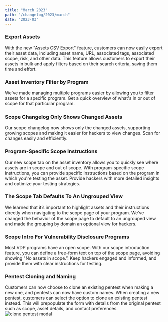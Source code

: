 ```yaml
---
title: "March 2023"
path: "/changelog/2023/march"
date: "2023-03"
---
```


### Export Assets
With the new "Assets CSV Export" feature, customers can now easily export their asset data, including asset name, URL, associated tags, associated scope, risk, and other data. This feature allows customers to export their assets in bulk and apply filters based on their search criteria, saving them time and effort. 

### Asset Inventory Filter by Program
We've made managing multiple programs easier by allowing you to filter assets for a specific program. Get a quick overview of what's in or out of scope for that particular program.

### Scope Changelog Only Shows Changed Assets
Our scope changelog now shows only the changed assets, supporting growing scopes and making it easier for hackers to view changes. Scan for changes easily and efficiently.

### Program-Specific Scope Instructions
Our new scope tab on the asset inventory allows you to quickly see where assets are in scope and out of scope. With program-specific scope instructions, you can provide specific instructions based on the program in which you're testing the asset. Provide hackers with more detailed insights and optimize your testing strategies.

### The Scope Tab Defaults To An Ungrouped View
We learned that it’s important to highlight assets and their instructions directly when navigating to the scope page of your program. We’ve changed the behavior of the scope page to default to an ungrouped view and made the grouping by domain an optional view for hackers. 

### Scope Intro For Vulnerability Disclosure Programs
Most VDP programs have an open scope. With our scope introduction feature, you can define a free-form text on top of the scope page, avoiding showing "No assets in scope.”. Keep hackers engaged and informed, and provide them with clear instructions for testing.

### Pentest Cloning and Naming
Customers can now choose to clone an existing pentest when making a new one, and pentests can now have custom names. When creating a new pentest, customers can select the option to clone an existing pentest instead. This will prepopulate the form with details from the original pentest such as scope, asset details, and contact preferences.
![clone pentest modal](/images/clone-pentest.png)